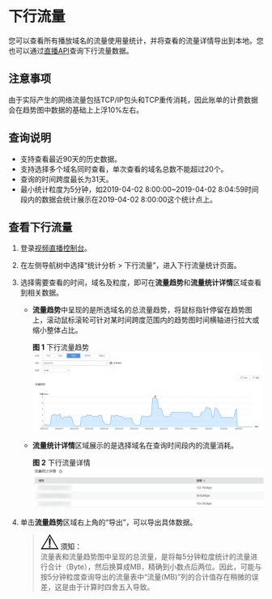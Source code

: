 # 下行流量<a name="live010017"></a>

您可以查看所有播放域名的流量使用量统计，并将查看的流量详情导出到本地。您也可以通过[直播API](https://support.huaweicloud.com/api-live/live_03_0015.html)查询下行流量数据。

## 注意事项<a name="section17843112918119"></a>

由于实际产生的网络流量包括TCP/IP包头和TCP重传消耗，因此账单的计费数据会在趋势图中数据的基础上上浮10%左右。

## 查询说明<a name="section27988827"></a>

-   支持查看最近90天的历史数据。
-   支持选择多个域名同时查看，单次查看的域名总数不能超过20个。
-   查询的时间跨度最长为31天。
-   最小统计粒度为5分钟，如2019-04-02 8:00:00\~2019-04-02 8:04:59时间段内的数据会统计展示在2019-04-02 8:00:00这个统计点上。

## 查看下行流量<a name="section176328125914"></a>

1.  登录[视频直播控制台](https://console.huaweicloud.com/live)。
2.  在左侧导航树中选择“统计分析 \> 下行流量”，进入下行流量统计页面。
3.  选择需要查看的时间，域名及粒度，即可在**流量趋势**和**流量统计详情**区域查看到相关数据。
    -   **流量趋势**中呈现的是所选域名的总流量趋势，将鼠标指针停留在趋势图上，滚动鼠标滚轮可针对某时间跨度范围内的趋势图时间横轴进行拉大或缩小整体占比。

        **图 1**  下行流量趋势<a name="fig191310531866"></a>  
        ![](figures/下行流量趋势.png "下行流量趋势")

    -   **流量统计详情**区域展示的是选择域名在查询时间段内的流量消耗。

        **图 2**  下行流量详情<a name="fig198088012711"></a>  
        ![](figures/下行流量详情.png "下行流量详情")

4.  单击**流量趋势**区域右上角的“导出”，可以导出具体数据。

    >![](public_sys-resources/icon-notice.gif) **须知：**   
    >流量表和流量趋势图中呈现的总流量，是将每5分钟粒度统计的流量进行合计（Byte），然后换算成MB，精确到小数点后两位。因此，可能与按5分钟粒度查询导出的流量表中“流量\(MB\)”列的合计值存在稍微的误差，这是由于计算时四舍五入导致。  


